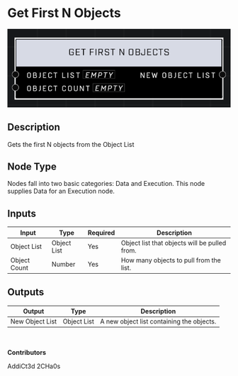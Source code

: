 # Get First N Objects
![](../../../.gitbook/assets/get-first-n-objects.png)
## Description
Gets the first N objects from the Object List

## Node Type
Nodes fall into two basic categories: Data and Execution. This node supplies Data for an Execution node.

## Inputs
| Input | Type | Required | Description |
|------------------|------------------|----------|--------------------------------------------------------------|
| Object List | Object List | Yes | Object list that objects will be pulled from. |
| Object Count | Number | Yes | How many objects to pull from the list. |

## Outputs
| Output | Type | Description |
|------------------|------------------|--------------------------------------------------------------|
| New Object List | Object List | A new object list containing the objects. |

\
\
**Contributors**

AddiCt3d 2CHa0s